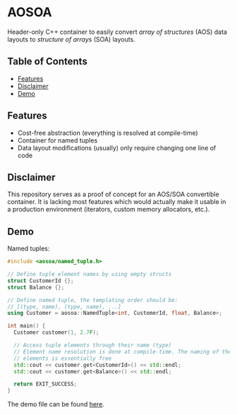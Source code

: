 # AOSOA

Header-only C++ container to easily convert _array of structures_ (AOS) data layouts to _structure of arrays_ (SOA) layouts.

## Table of Contents

- [Features](#features)
- [Disclaimer](#disclaimer)
- [Demo](#demo)

## Features

- Cost-free abstraction (everything is resolved at compile-time)
- Container for named tuples
- Data layout modifications (usually) only require changing one line of code

## Disclaimer

This repository serves as a proof of concept for an AOS/SOA convertible container. It is lacking most features which would actually make it usable in a production environment (iterators, custom memory allocators, etc.).

## Demo

Named tuples:
```cpp
#include <aosoa/named_tuple.h>

// Define tuple element names by using empty structs
struct CustomerId {};
struct Balance {};

// Define named tuple, the templating order should be:
// [(type, name), (type, name), ...]
using Customer = aosoa::NamedTuple<int, CustomerId, float, Balance>;

int main() {
  Customer customer(1, 2.7F);

  // Access tuple elements through their name (type)
  // Element name resolution is done at compile-time. The naming of the tuple
  // elements is essentially free
  std::cout << customer.get<CustomerId>() << std::endl;
  std::cout << customer.get<Balance>() << std::endl;

  return EXIT_SUCCESS;
}
```
The demo file can be found [here](./src/named_tuple_demo.cpp).